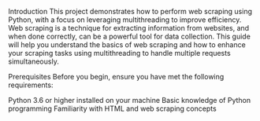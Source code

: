 Introduction
This project demonstrates how to perform web scraping using Python, with a focus on leveraging multithreading to improve efficiency. Web scraping is a technique for extracting information from websites, and when done correctly, can be a powerful tool for data collection. This guide will help you understand the basics of web scraping and how to enhance your scraping tasks using multithreading to handle multiple requests simultaneously.

Prerequisites
Before you begin, ensure you have met the following requirements:

Python 3.6 or higher installed on your machine
Basic knowledge of Python programming
Familiarity with HTML and web scraping concepts
